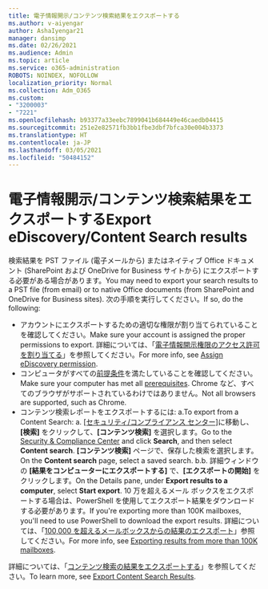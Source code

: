 ```yaml
---
title: 電子情報開示/コンテンツ検索結果をエクスポートする
ms.author: v-aiyengar
author: AshaIyengar21
manager: dansimp
ms.date: 02/26/2021
ms.audience: Admin
ms.topic: article
ms.service: o365-administration
ROBOTS: NOINDEX, NOFOLLOW
localization_priority: Normal
ms.collection: Adm_O365
ms.custom:
- "3200003"
- "7221"
ms.openlocfilehash: b93377a33eebc7899041b684449e46caedb04415
ms.sourcegitcommit: 251e2e82571fb3bb1fbe3dbf7bfca30e004b3373
ms.translationtype: HT
ms.contentlocale: ja-JP
ms.lasthandoff: 03/05/2021
ms.locfileid: "50484152"
---
```

# <a name="export-ediscoverycontent-search-results"></a><span data-ttu-id="2be55-102">電子情報開示/コンテンツ検索結果をエクスポートする</span><span class="sxs-lookup"><span data-stu-id="2be55-102">Export eDiscovery/Content Search results</span></span>

<span data-ttu-id="2be55-103">検索結果を PST ファイル (電子メールから) またはネイティブ Office ドキュメント (SharePoint および OneDrive for Business サイトから) にエクスポートする必要がある場合があります。</span><span class="sxs-lookup"><span data-stu-id="2be55-103">You may need to export your search results to a PST file (from email) or to native Office documents (from SharePoint and OneDrive for Business sites).</span></span> <span data-ttu-id="2be55-104">次の手順を実行してください。</span><span class="sxs-lookup"><span data-stu-id="2be55-104">If so, do the following:</span></span>

- <span data-ttu-id="2be55-105">アカウントにエクスポートするための適切な権限が割り当てられていることを確認してください。</span><span class="sxs-lookup"><span data-stu-id="2be55-105">Make sure your account is assigned the proper permissions to export.</span></span> <span data-ttu-id="2be55-106">詳細については、「[電子情報開示権限のアクセス許可を割り当てる](https://go.microsoft.com/fwlink/?linkid=2102406)」を参照してください。</span><span class="sxs-lookup"><span data-stu-id="2be55-106">For more info, see [Assign eDiscovery permission](https://go.microsoft.com/fwlink/?linkid=2102406).</span></span>
- <span data-ttu-id="2be55-107">コンピュータがすべての[前提条件](https://docs.microsoft.com/office365/securitycompliance/export-search-results#before-you-begin)を満たしていることを確認してください。</span><span class="sxs-lookup"><span data-stu-id="2be55-107">Make sure your computer has met all [prerequisites](https://docs.microsoft.com/office365/securitycompliance/export-search-results#before-you-begin).</span></span> <span data-ttu-id="2be55-108">Chrome など、すべてのブラウザがサポートされているわけではありません。</span><span class="sxs-lookup"><span data-stu-id="2be55-108">Not all browsers are supported, such as Chrome.</span></span>
- <span data-ttu-id="2be55-109">コンテンツ検索レポートをエクスポートするには: a.</span><span class="sxs-lookup"><span data-stu-id="2be55-109">To export from a Content Search: a.</span></span> <span data-ttu-id="2be55-110">[[セキュリティ/コンプライアンス センター]](https://protection.office.com/contentsearch)に移動し、**[検索]** をクリックして、**[コンテンツ検索]** を選択します。</span><span class="sxs-lookup"><span data-stu-id="2be55-110">Go to the [Security & Compliance Center](https://protection.office.com/contentsearch) and click **Search**, and then select **Content search**.</span></span> <span data-ttu-id="2be55-111">**[コンテンツ検索]** ページで、保存した検索を選択します。</span><span class="sxs-lookup"><span data-stu-id="2be55-111">On the **Content search** page, select a saved search.</span></span>
    <span data-ttu-id="2be55-112">b.</span><span class="sxs-lookup"><span data-stu-id="2be55-112">b.</span></span> <span data-ttu-id="2be55-113">詳細ウィンドウの **[結果をコンピューターにエクスポートする]** で、**[エクスポートの開始]** をクリックします。</span><span class="sxs-lookup"><span data-stu-id="2be55-113">On the Details pane, under **Export results to a computer**, select **Start export**.</span></span> <span data-ttu-id="2be55-114">10 万を超えるメール ボックスをエクスポートする場合は、PowerShell を使用してエクスポート結果をダウンロードする必要があります。</span><span class="sxs-lookup"><span data-stu-id="2be55-114">If you're exporting more than 100K mailboxes, you'll need to use PowerShell to download the export results.</span></span> <span data-ttu-id="2be55-115">詳細については、「[100,000 を超えるメールボックスからの結果のエクスポート](https://go.microsoft.com/fwlink/?linkid=2143861)」参照してください。</span><span class="sxs-lookup"><span data-stu-id="2be55-115">For more info, see [Exporting results from more than 100K mailboxes](https://go.microsoft.com/fwlink/?linkid=2143861).</span></span>

<span data-ttu-id="2be55-116">詳細については、「[コンテンツ検索の結果をエクスポートする](https://go.microsoft.com/fwlink/?linkid=2102118)」を参照してください。</span><span class="sxs-lookup"><span data-stu-id="2be55-116">To learn more, see [Export Content Search Results](https://go.microsoft.com/fwlink/?linkid=2102118).</span></span>